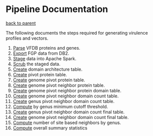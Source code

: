 # Pipeline Documentation

[back to parent](../README.md)

The following documents the steps required for generating virulence profiles and vectors.

1. [Parse](/vfdb/README.md) VFDB proteins and genes.
2. [Export](export/README.md) FGP data from DB2.
3. [Stage](staging/README.md) data into Apache Spark.
4. [Scrub](scrubbing/README.md) the staged data.
5. [Create](core/domain_architecture/README.md) domain architecture table.
6. [Create](core/pivot_protein/README.md) pivot protein table.
7. [Create](core/genome_pivot_protein/README.md) genome pivot protein table.
8. [Create](core/genome_pivot_neighbor_protein/README.md) genome pivot neighbor protein table.
9. [Create](core/genome_pivot_neighbor_protein_domain/README.md) genome pivot neighbor protein domain table.
10. [Create](core/genome_pivot_neighbor_domain_count/README.md) genome pivot neighbor domain count table.
11. [Create](core/genus_pivot_neighbor_domain_count/README.md) genus pivot neighbor domain count table.
12. [Compute](core/genus_minimum_cutoff_threshold/README.md) by genus minimum cutoff threshold.
13. [Create](core/genus_pivot_neighbor_domain_count_final/README.md) genus pivot neighbor domain count final table.
14. [Create](core/genome_pivot_neighbor_domain_count_final/README.md) genome pivot neighbor domain count final table.
15. [Compute](core/genus_pct_site_based/README.md) number of site based neighbors by genus.
16. [Compute](core/overall_summary_stats/README.md) overall summary statistics
